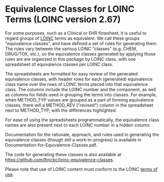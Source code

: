 # Equivalence Classes for LOINC Terms (LOINC version 2.67)

For some purposes, such as a Clinical or EHR flowsheet, it is useful to regard
groups of [LOINC](https://loinc.org/) terms as equivalent.  We call these groups
"equivalence classes", and have defined a set of rules for generating them.  The
rules vary between the various LOINC "classes" (e.g. CHEM, DRUG/TOX, etc.), so
the equivalence classes generated by applying those rules are are organized in
this package by LOINC class, with one spreadsheet of equivalence classes per
LOINC class.

The spreadsheets are formatted for easy review of the generated equivalence
classes, with header rows for each (generated) equivalence class name over the
rows of LOINC terms placed into that equivalence class.  The columns include the
LOINC number and the component, as well as columns for fields used in grouping
the terms into classes.  For example, when METHOD_TYP values are grouped as a
part of forming equivalence classes, there will a METHOD_REV ("revised") column
in the spreadsheet next to METHOD_TYP, with the differences highlighted.

For ease of using the spreadsheets programmatically, the equivalence class
names are also present next to each LOINC number in a hidden column.

Documentation for the rationale, approach, and rules used in generating the
equivalence classes (though still a work-in-progress) is available in
Documentation-for-Equivalence-Classes.pdf.

The code for generating these classes is also available at
https://github.com/lhncbc/loinc-equivalence-classes.

Please note that use of LOINC content must conform to the LOINC [terms of
use](https://loinc.org/terms-of-use).
